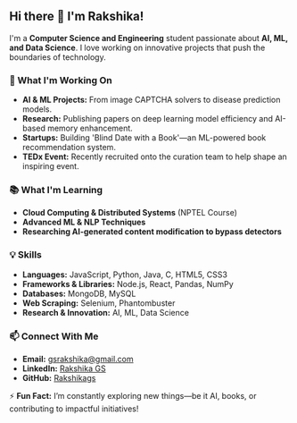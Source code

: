 ## Hi there 👋 I'm Rakshika!

I'm a **Computer Science and Engineering** student passionate about **AI, ML, and Data Science**. I love working on innovative projects that push the boundaries of technology. 

### 🚀 What I'm Working On
- **AI & ML Projects:** From image CAPTCHA solvers to disease prediction models.
- **Research:** Publishing papers on deep learning model efficiency and AI-based memory enhancement.
- **Startups:** Building 'Blind Date with a Book'—an ML-powered book recommendation system.
- **TEDx Event:** Recently recruited onto the curation team to help shape an inspiring event.

### 📚 What I'm Learning
- **Cloud Computing & Distributed Systems** (NPTEL Course)
- **Advanced ML & NLP Techniques**
- **Researching AI-generated content modification to bypass detectors**

### 💡 Skills
- **Languages:** JavaScript, Python, Java, C, HTML5, CSS3
- **Frameworks & Libraries:** Node.js, React, Pandas, NumPy
- **Databases:** MongoDB, MySQL
- **Web Scraping:** Selenium, Phantombuster
- **Research & Innovation:** AI, ML, Data Science

### 📫 Connect With Me
- **Email:** [gsrakshika@gmail.com](mailto:gsrakshika@gmail.com)
- **LinkedIn:** [Rakshika GS](https://www.linkedin.com/in/rakshika-gs/)
- **GitHub:** [Rakshikags](https://github.com/Rakshikags)

⚡ **Fun Fact:** I’m constantly exploring new things—be it AI, books, or contributing to impactful initiatives!
